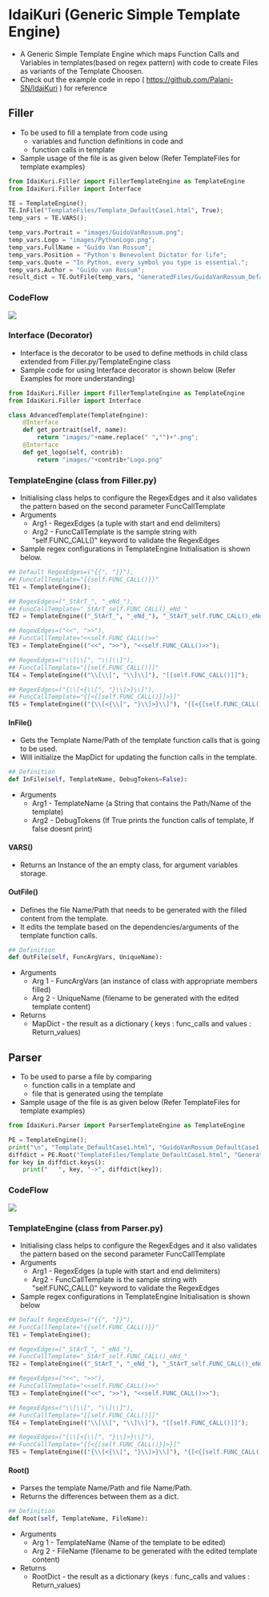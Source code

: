 # IdaiKuri (Generic Simple Template Engine)

- A Generic Simple Template Engine which maps Function Calls and Variables in templates(based on regex pattern) with code to create Files as variants of the Template Choosen.
- Check out the example code in repo ( https://github.com/Palani-SN/IdaiKuri ) for reference

## Filler

- To be used to fill a template from code using 
   - variables and function definitions in code and
   - function calls in template
- Sample usage of the file is as given below (Refer TemplateFiles for template examples)

```python
from IdaiKuri.Filler import FillerTemplateEngine as TemplateEngine
from IdaiKuri.Filler import Interface

TE = TemplateEngine();
TE.InFile("TemplateFiles/Template_DefaultCase1.html", True); 
temp_vars = TE.VARS();

temp_vars.Portrait = "images/GuidoVanRossum.png";
temp_vars.Logo = "images/PythonLogo.png";
temp_vars.FullName = "Guido Van Rossum";
temp_vars.Position = "Python's Benevolent Dictator for life";
temp_vars.Quote = "In Python, every symbol you type is essential.";
temp_vars.Author = "Guido van Rossum";
result_dict = TE.OutFile(temp_vars, "GeneratedFiles/GuidoVanRossum_DefaultCase1.html");
```
### CodeFlow

![](https://github.com/Palani-SN/IdaiKuri/blob/master/FillerCodeflow.PNG?raw=true)

### Interface (Decorator)

- Interface is the decorator to be used to define methods in child class extended from Filler.py/TemplateEngine class
- Sample code for using Interface decorator is shown below (Refer Examples for more understanding)

```python
from IdaiKuri.Filler import FillerTemplateEngine as TemplateEngine
from IdaiKuri.Filler import Interface

class AdvancedTemplate(TemplateEngine):
    @Interface
    def get_portrait(self, name):
        return "images/"+name.replace(" ","")+".png";
    @Interface
    def get_logo(self, contrib):
        return "images/"+contrib+"Logo.png"
```
### TemplateEngine (class from Filler.py)

- Initialising class helps to configure the RegexEdges and it also validates the pattern based on the second parameter FuncCallTemplate
- Arguments
  - Arg1 - RegexEdges (a tuple with start and end delimiters)
  - Arg2 - FuncCallTemplate is the sample string with "self.FUNC_CALL()" keyword to validate the RegexEdges
- Sample regex configurations in TemplateEngine Initialisation is shown below.

```python
## Default RegexEdges=("{{", "}}"),
## FuncCallTemplate="{{self.FUNC_CALL()}}"
TE1 = TemplateEngine();

## RegexEdges=("_StArT_", "_eNd_"),
## FuncCallTemplate="_StArT_self.FUNC_CALL()_eNd_"
TE2 = TemplateEngine(("_StArT_", "_eNd_"), "_StArT_self.FUNC_CALL()_eNd_");

## RegexEdges=("<<", ">>"),
## FuncCallTemplate="<<self.FUNC_CALL()>>"
TE3 = TemplateEngine(("<<", ">>"), "<<self.FUNC_CALL()>>");

## RegexEdges=("\\[\\[", "\\]\\]"),
## FuncCallTemplate="[[self.FUNC_CALL()]]"
TE4 = TemplateEngine(("\\[\\[", "\\]\\]"), "[[self.FUNC_CALL()]]");

## RegexEdges=("{\\[<{\\[", "}\\]>}\\]"),
## FuncCallTemplate="{[<{[self.FUNC_CALL()}]>}]"
TE5 = TemplateEngine(("{\\[<{\\[", "}\\]>}\\]"), "{[<{[self.FUNC_CALL()}]>}]");
```
#### InFile()

- Gets the Template Name/Path of the template function calls that is going to be used.
- Will initialize the MapDict for updating the function calls in the template.

```python
## Definition
def InFile(self, TemplateName, DebugTokens=False):
```
- Arguments
  - Arg1 - TemplateName (a String that contains the Path/Name of the template)
  - Arg2 - DebugTokens (If True prints the function calls of template, If false doesnt print)

#### VARS()

- Returns an Instance of the an empty class, for argument variables storage.

#### OutFile()

- Defines the file Name/Path that needs to be generated with the filled content from the template.
- It edits the template based on the dependencies/arguments of the template function calls.

```python
## Definition
def OutFile(self, FuncArgVars, UniqueName):
```
- Arguments
  - Arg 1 - FuncArgVars (an instance of class with appropriate members filled)
  - Arg 2 - UniqueName (filename to be generated with the edited template content)
- Returns 
  - MapDict -  the result as a dictionary ( keys : func_calls and values : Return_values)

## Parser

- To be used to parse a file by comparing
  - function calls in a template and
  - file that is generated using the template
- Sample usage of the file is as given below (Refer TemplateFiles for template examples)

```python
from IdaiKuri.Parser import ParserTemplateEngine as TemplateEngine

PE = TemplateEngine();
print("\n", "Template_DefaultCase1.html", "GuidoVanRossum_DefaultCase1.html", "\n");
diffdict = PE.Root("TemplateFiles/Template_DefaultCase1.html", "GeneratedFiles/GuidoVanRossum_DefaultCase1.html");
for key in diffdict.keys():
    print("   ", key, "->", diffdict[key]);
```
### CodeFlow

![](https://github.com/Palani-SN/IdaiKuri/blob/master/ParserCodeflow.PNG?raw=true)

### TemplateEngine (class from Parser.py)

- Initialising class helps to configure the RegexEdges and it also validates the pattern based on the second parameter FuncCallTemplate
- Arguments
  - Arg1 - RegexEdges (a tuple with start and end delimiters)
  - Arg2 - FuncCallTemplate is the sample string with "self.FUNC_CALL()" keyword to validate the RegexEdges
- Sample regex configurations in TemplateEngine Initialisation is shown below

```python
## Default RegexEdges=("{{", "}}"),
## FuncCallTemplate="{{self.FUNC_CALL()}}"
TE1 = TemplateEngine();

## RegexEdges=("_StArT_", "_eNd_"),
## FuncCallTemplate="_StArT_self.FUNC_CALL()_eNd_"
TE2 = TemplateEngine(("_StArT_", "_eNd_"), "_StArT_self.FUNC_CALL()_eNd_");

## RegexEdges=("<<", ">>"),
## FuncCallTemplate="<<self.FUNC_CALL()>>"
TE3 = TemplateEngine(("<<", ">>"), "<<self.FUNC_CALL()>>");

## RegexEdges=("\\[\\[", "\\]\\]"),
## FuncCallTemplate="[[self.FUNC_CALL()]]"
TE4 = TemplateEngine(("\\[\\[", "\\]\\]"), "[[self.FUNC_CALL()]]");

## RegexEdges=("{\\[<{\\[", "}\\]>}\\]"),
## FuncCallTemplate="{[<{[self.FUNC_CALL()}]>}]"
TE5 = TemplateEngine(("{\\[<{\\[", "}\\]>}\\]"), "{[<{[self.FUNC_CALL()}]>}]");
```
#### Root()

- Parses the template Name/Path and file Name/Path.
- Returns the differences between them as a dict.

```python
## Definition
def Root(self, TemplateName, FileName):
```
- Arguments
  - Arg 1 - TemplateName (Name of the template to be edited)
  - Arg 2 - FileName (filename to be generated with the edited template content)
- Returns 
  - RootDict - the result as a dictionary (keys : func_calls and values : Return_values)